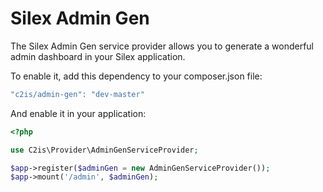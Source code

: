 Silex Admin Gen
===============

The Silex Admin Gen service provider allows you to generate a wonderful admin dashboard in your Silex application.

To enable it, add this dependency to your composer.json file:

```js
"c2is/admin-gen": "dev-master"
```

And enable it in your application:

```php
<?php

use C2is\Provider\AdminGenServiceProvider;

$app->register($adminGen = new AdminGenServiceProvider());
$app->mount('/admin', $adminGen);
```
